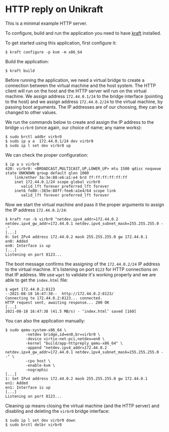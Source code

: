 # HTTP reply on Unikraft

This is a minimal example HTTP server.

To configure, build and run the application you need to have [kraft](https://github.com/unikraft/kraft) installed.

To get started using this application, first configure it:
```
$ kraft configure -p kvm -m x86_64
```

Build the application:
```
$ kraft build
```

Before running the application, we need a virtual bridge to create a connection between the virtual machine and the host system.
The HTTP client will run on the host and the HTTP server will run on the virtual machine.
We assign address `172.44.0.1/24` to the bridge interface (pointing to the host) and we assign address `172.44.0.2/24` to the virtual machine, by passing boot arguments.
The IP addresses are of our choosing, they can be changed to other values.

We run the commands below to create and assign the IP address to the bridge `virbr0` (once again, our choice of name; any name works):
```
$ sudo brctl addbr virbr0
$ sudo ip a a  172.44.0.1/24 dev virbr0
$ sudo ip l set dev virbr0 up
```

We can check the proper configuration:
```
$ ip a s virbr0
420: virbr0: <BROADCAST,MULTICAST,UP,LOWER_UP> mtu 1500 qdisc noqueue state UNKNOWN group default qlen 1000
    link/ether 3a:3e:88:e6:a1:e4 brd ff:ff:ff:ff:ff:ff
    inet 172.44.0.1/24 scope global virbr0
       valid_lft forever preferred_lft forever
    inet6 fe80::383e:88ff:fee6:a1e4/64 scope link
       valid_lft forever preferred_lft forever
```

Now we start the virtual machine and pass it the proper arguments to assign the IP address `172.44.0.2/24`:
```
$ kraft run -b virbr0 "netdev.ipv4_addr=172.44.0.2 netdev.ipv4_gw_addr=172.44.0.1 netdev.ipv4_subnet_mask=255.255.255.0 --"
[...]
0: Set IPv4 address 172.44.0.2 mask 255.255.255.0 gw 172.44.0.1
en0: Added
en0: Interface is up
[...]
Listening on port 8123...
```
The boot message confirms the assigning of the `172.44.0.2/24` IP address to the virtual machine.
It's listening on port `8123` for HTTP connections on that IP address.
We use `wget` to validate it's working properly and we are able to get the `index.html` file:
```
$ wget 172.44.0.2:8123
--2021-08-18 16:47:38--  http://172.44.0.2:8123/
Connecting to 172.44.0.2:8123... connected.
HTTP request sent, awaiting response... 200 OK
[...]
2021-08-18 16:47:38 (41.5 MB/s) - ‘index.html’ saved [160]
```

You can also the application manually:
```
$ sudo qemu-system-x86_64 \
         -netdev bridge,id=en0,br=virbr0 \
         -device virtio-net-pci,netdev=en0 \
         -kernel "build/app-httpreply_qemu-x86_64" \
         -append "netdev.ipv4_addr=172.44.0.2 netdev.ipv4_gw_addr=172.44.0.1 netdev.ipv4_subnet_mask=255.255.255.0 --" \
         -cpu host \
         -enable-kvm \
         -nographic
[...]
1: Set IPv4 address 172.44.0.2 mask 255.255.255.0 gw 172.44.0.1
en1: Added
en1: Interface is up
[...]
Listening on port 8123...
```

Cleaning up means closing the virtual machine (and the HTTP server) and disabling and deleting the `virbr0` bridge interface:
```
$ sudo ip l set dev virbr0 down
$ sudo brctl delbr virbr0
```

